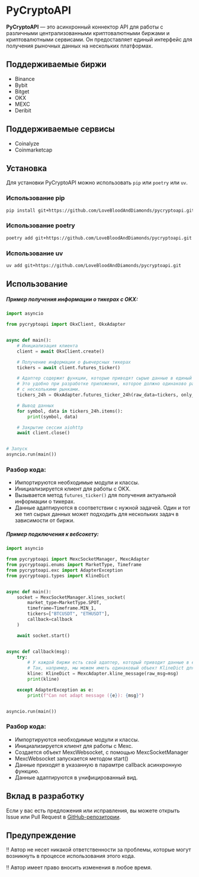 # PyCryptoAPI

**PyCryptoAPI** — это асинхронный коннектор API для работы с различными централизованными криптовалютными биржами и
криптовалютными сервисами. Он предоставляет единый интерфейс для получения рыночных данных на нескольких платформах.

## Поддерживаемые биржи

- Binance
- Bybit
- Bitget
- OKX
- MEXC
- Deribit

## Поддерживаемые сервисы

- Coinalyze
- Coinmarketcap

## Установка

Для установки PyCryptoAPI можно использовать `pip` или `poetry` или `uv`.

### Использование pip

```bash
pip install git+https://github.com/LoveBloodAndDiamonds/pycryptoapi.git@main
```

### Использование poetry

```bash
poetry add git+https://github.com/LoveBloodAndDiamonds/pycryptoapi.git
```

### Использование uv

```bash
uv add git+https://github.com/LoveBloodAndDiamonds/pycryptoapi.git
```

## Использование

##### Пример получения информации о тикерах с OKX:

```python
import asyncio

from pycryptoapi import OkxClient, OkxAdapter


async def main():
    # Инициализация клиента
    client = await OkxClient.create()

    # Получение информации о фьючерсных тикерах
    tickers = await client.futures_ticker()

    # Адаптер содержит функции, которые приводят сырые данные в единый вид для всех бирж.
    # Это удобно при разработке приложения, которое должно одинаково работать сразу
    # с несколькими рынками.
    tickers_24h = OkxAdapter.futures_ticker_24h(raw_data=tickers, only_usdt=True)

    # Вывод данных
    for symbol, data in tickers_24h.items():
        print(symbol, data)

    # Закрытие сессии aiohttp
    await client.close()


# Запуск
asyncio.run(main())
```

### Разбор кода:

- Импортируются необходимые модули и классы.
- Инициализируется клиент для работы с OKX.
- Вызывается метод `futures_ticker()` для получения актуальной информации о тикерах.
- Данные адаптируются в соответствии с нужной задачей. Один и тот же тип сырых данных может подходить для нескольких
  задач в зависимости от биржи.

##### Пример подключения к вебсокету:

```python
import asyncio

from pycryptoapi import MexcSocketManager, MexcAdapter
from pycryptoapi.enums import MarketType, Timeframe
from pycryptoapi.exc import AdapterException
from pycryptoapi.types import KlineDict


async def main():
    socket = MexcSocketManager.klines_socket(
        market_type=MarketType.SPOT,
        timeframe=Timeframe.MIN_1,
        tickers=["BTCUSDT", "ETHUSDT"],
        callback=callback
    )

    await socket.start()


async def callback(msg):
    try:
        # У каждой биржи есть свой адаптер, который приводит данные в единый формат.
        # Так, например, мы можем иметь одинаковый объект KlineDict для любой биржи.
        kline: KlineDict = MexcAdapter.kline_message(raw_msg=msg)
        print(kline)

    except AdapterException as e:
        print(f"Can not adapt message ({e}): {msg}")


asyncio.run(main())
```

### Разбор кода:

- Импортируются необходимые модули и классы.
- Инициализируется клиент для работы с Mexc.
- Создается объект MexcWebsocket, с помощью MexcSocketManager
- MexcWebsocket запускается методом start()
- Данные приходят в указанную в парамтре callback асинхронную функцию.
- Данные адаптируются в унифицированный вид.

## Вклад в разработку

Если у вас есть предложения или исправления, вы можете открыть Issue или Pull Request
в [GitHub-репозитории](https://github.com/LoveBloodAndDiamonds/pycryptoapi).

## Предупреждение

‼️ Автор не несет никакой ответственности за проблемы, которые могут возникнуть в процессе использования этого кода.

‼️ Автор имеет право вносить изменения в любое время.
